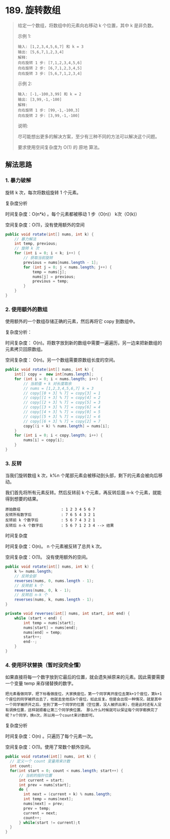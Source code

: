 # 189. 旋转数组

> 给定一个数组，将数组中的元素向右移动 k 个位置，其中 k 是非负数。
>
> 示例 1:
>
>```
>输入: [1,2,3,4,5,6,7] 和 k = 3
>输出: [5,6,7,1,2,3,4]
>解释:
>向右旋转 1 步: [7,1,2,3,4,5,6]
>向右旋转 2 步: [6,7,1,2,3,4,5]
>向右旋转 3 步: [5,6,7,1,2,3,4]
>```
>
>示例 2:
>
>```
>输入: [-1,-100,3,99] 和 k = 2
>输出: [3,99,-1,-100]
>解释: 
>向右旋转 1 步: [99,-1,-100,3]
>向右旋转 2 步: [3,99,-1,-100]
>```
>
>说明:
>
>尽可能想出更多的解决方案，至少有三种不同的方法可以解决这个问题。
>
>要求使用空间复杂度为 O(1) 的 原地 算法。

## 解法思路

### 1. 暴力破解

旋转 k 次，每次将数组旋转 1 个元素。

复杂度分析

时间复杂度：O(n*k) 。每个元素都被移动 1 步（O(n)） k次（O(k)）

空间复杂度：O(1)，没有使用额外的空间

```java
public void rotate(int[] nums, int k) {
    // 暴力解法
    int temp, previous;
    // 旋转 k 次
    for (int i = 0; i < k; i++) {
        // 获取当前旋转
        previous = nums[nums.length - 1];
        for (int j = 0; j < nums.length; j++) {
            temp = nums[j];
            nums[j] = previous;
            previous = temp;
        }
    }
}
```

### 2. 使用额外的数组

使用额外的一个数组存储正确的元素，然后再将它 copy 到数组中。

复杂度分析：

时间复杂度： O(n)。将数字放到新的数组中需要一遍遍历，另一边来把新数组的元素拷贝回原数组。

空间复杂度： O(n)。另一个数组需要原数组长度的空间。

```java
public void rotate(int[] nums, int k) {
    int[] copy =  new int[nums.length];
    for (int i = 0; i < nums.length; i++) {
        // 当前值 + k 对长度取余
        // nums = [1,2,3,4,5,6,7] k = 3
        // copy[[0 + 3] % 7] = copy[3] = 1
        // copy[[1 + 3] % 7] = copy[4] = 2
        // copy[[2 + 3] % 7] = copy[5] = 3
        // copy[[3 + 3] % 7] = copy[6] = 4
        // copy[[4 + 3] % 7] = copy[0] = 5
        // copy[[5 + 3] % 7] = copy[1] = 6
        // copy[[6 + 3] % 7] = copy[2] = 7
        copy[(i + k) % nums.length] = nums[i];
    }
    for (int i = 0; i < copy.length; i++) {
        nums[i] = copy[i];
    }
}
```

### 3. 反转

当我们旋转数组 k 次，k%n 个尾部元素会被移动到头部，剩下的元素会被向后移动。

我们首先将所有元素反转。然后反转前 k 个元素，再反转后面 n-k 个元素，就能得到想要的结果。

```
原始数组                  : 1 2 3 4 5 6 7
反转所有数字后             : 7 6 5 4 3 2 1
反转前 k 个数字后          : 5 6 7 4 3 2 1
反转后 n-k 个数字后        : 5 6 7 1 2 3 4 --> 结果
```

时间复杂度

时间复杂度：O(n)。 n 个元素被反转了总共 k 次。

空间复杂度：O(1)。 没有使用额外的空间。

```java
public void rotate(int[] nums, int k) {
    k %= nums.length;
    // 反转全部
    reverses(nums, 0, nums.length - 1);
    // 反转前 k 个
    reverses(nums, 0, k - 1);
    // 反转后 n-k 个
    reverses(nums, k, nums.length - 1);
}

private void reverses(int[] nums, int start, int end) {
    while (start < end) {
        int temp = nums[start];
        nums[start] = nums[end];
        nums[end] = temp;
        start++;
        end--;
    }
}
```

### 4. 使用环状替换（暂时没完全懂）

如果直接将每一个数字放到它最后的位置，就会遗失掉原来的元素。因此需要需要一个变量 temp 来存储替换的数字。

```
把元素看做同学，把下标看做座位，大家换座位。第一个同学离开座位去第k+1个座位，第k+1个座位的同学被挤出去了，他就去坐他后k个座位，如此反复。但是会出现一种情况，就是其中一个同学被挤开之后，坐到了第一个同学的位置（空位置，没人被挤出来），但是此时还有人没有调换位置，这样就顺着让第二个同学换位置。 那么什么时候就可以保证每个同学都换完了呢？n个同学，换n次，所以用一个count来计数即可。
```

复杂度分析

时间复杂度：O(n) 。只遍历了每个元素一次。

空间复杂度：O(1)。使用了常数个额外空间。

```java
public void rotate4(int[] nums, int k) {
  // 定义一个 count 变量用来计数
  int count;
  for(int start = 0; count < nums.length; start++) {
      // 当前的指针位置
      int current = start;
      int prev = nums[start];
      do {
        int next = (current + k) % nums.length;
        int temp = nums[next];
        nums[next] = prev;
        prev = temp;
        current = next;
        count++;
      } while(start != current);t
  }
}
```